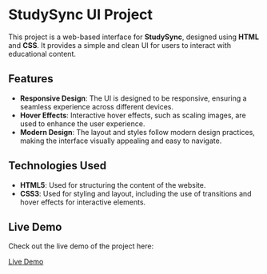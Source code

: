 # StudySync UI Project

This project is a web-based interface for **StudySync**, designed using **HTML** and **CSS**. It provides a simple and clean UI for users to interact with educational content.

## Features

- **Responsive Design**: The UI is designed to be responsive, ensuring a seamless experience across different devices.
- **Hover Effects**: Interactive hover effects, such as scaling images, are used to enhance the user experience.
- **Modern Design**: The layout and styles follow modern design practices, making the interface visually appealing and easy to navigate.

## Technologies Used

- **HTML5**: Used for structuring the content of the website.
- **CSS3**: Used for styling and layout, including the use of transitions and hover effects for interactive elements.

## Live Demo

Check out the live demo of the project here:

[Live Demo](https://your-username.github.io/StudySync-UI/)


 
